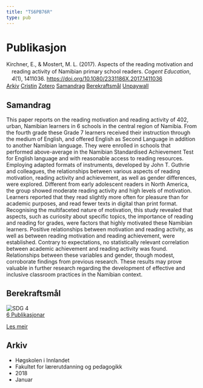 ```yaml
---
title: "TS6PB76R"
type: pub
---
```

<h1>Publikasjon</h1>
<article id="csl-bib-container-TS6PB76R" class="csl-bib-container">
  <div class="csl-bib-body" style="line-height: 1.35; padding-left: 1em; text-indent:-1em;">
  <div class="csl-entry">Kirchner, E., &amp; Mostert, M. L. (2017). Aspects of the reading motivation and reading activity of Namibian primary school readers. <i>Cogent Education</i>, <i>4</i>(1), 1411036. <a href="https://doi.org/10.1080/2331186X.2017.1411036">https://doi.org/10.1080/2331186X.2017.1411036</a></div>
</div>
  <div class="csl-bib-buttons">
    <a href="#taxonomy-article-TS6PB76R" class="csl-bib-button">Arkiv</a>
    <a href="https://app.cristin.no/results/show.jsf?id=1536097" alt="Cristin URL" class="csl-bib-button">Cristin</a>
    <a href="http://zotero.org/groups/5402882/items/TS6PB76R" alt="Zotero URL" class="csl-bib-button">Zotero</a>
    <a href="#abstract-article-TS6PB76R" class="csl-bib-button">Samandrag</a>
    <a href="#sdg-article-TS6PB76R" class="csl-bib-button">Berekraftsmål</a>
    <a href="https://doi.org/10.1080/2331186x.2017.1411036" class="csl-bib-button">Unpaywall</a>
  </div>
  <div id="csl-bib-meta-container-TS6PB76R"></div>
</article>
<div id="csl-bib-meta-TS6PB76R" class="csl-bib-meta">
  <article id="abstract-article-TS6PB76R" class="abstract-article">
    <h1>Samandrag</h1>
    This paper reports on the reading motivation and reading activity of 402, urban, Namibian learners in 6 schools in the central region of Namibia. From the fourth grade these Grade 7 learners received their instruction through the medium of English, and offered English as Second Language in addition to another Namibian language. They were enrolled in schools that performed above-average in the Namibian Standardised Achievement Test for English language and with reasonable access to reading resources. Employing adapted formats of instruments, developed by John T. Guthrie and colleagues, the relationships between various aspects of reading motivation, reading activity and achievement, as well as gender differences, were explored. Different from early adolescent readers in North America, the group showed moderate reading activity and high levels of motivation. Learners reported that they read slightly more often for pleasure than for academic purposes, and read fewer texts in digital than print format. Recognising the multifaceted nature of motivation, this study revealed that aspects, such as curiosity about specific topics, the importance of reading and reading for grades, were factors that highly motivated these Namibian learners. Positive relationships between motivation and reading activity, as well as between reading motivation and reading achievement, were established. Contrary to expectations, no statistically relevant correlation between academic achievement and reading activity was found. Relationships between these variables and gender, though modest, corroborate findings from previous research. These results may prove valuable in further research regarding the development of effective and inclusive classroom practices in the Namibian context.
  </article>
  <article id="sdg-article-TS6PB76R" class="sdg-article">
    <h1>Berekraftsmål</h1>
    <div class="sdg-container"><div id="sdg4" class="sdg"> <img src="{{< params subfolder >}}images/sdg/sdg04_no.png" class="image" alt="SDG 4"> <div class="sdg-overlay"> <a href="{{< params subfolder >}}no/archive/?sdg=4#archive" class="sdg-publication-count"><span>6</span> Publikasjonar</a> <p><a href="NA" class="sdg-read-more">Les meir</a></p> </div> </div></div>
  </article>
  <article id="taxonomy-article-TS6PB76R" class="taxonomy-article">
    <h1>Arkiv</h1>
    <ul>
      <li>Høgskolen i Innlandet</li>
      <li>Fakultet for lærerutdanning og pedagogikk</li>
      <li>2018</li>
      <li>Januar</li>
    </ul>
  </article>
</div>
